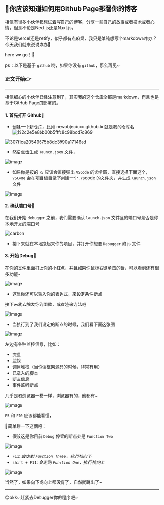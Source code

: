 #

## 🚀你应该知道如何用Github Page部署你的博客

相信有很多小伙伴都想试着写自己的博客，分享一些自己的故事或者技术或者心情，但是不论是Next.js还是Nuxt.js，

不论是vercel还是netify，似乎都有点麻烦，我只是单纯想写个markdown咋办？今天我们就来说说咋办🎯

here we go！🚀

ps：以下是基于 `github` 哟，如果你没有 `github`，那么再见~

### 正文开始👉

------------------------------------------------

相信细心的小伙伴已经注意到了，其实我的这个仓库全都是markdown，而且也是基于GitHub Page的部署的。

#### 1. 首先打开 Github📌

- 创建一个新仓库，比如 newobjectccc.github.io 就是我的仓库名
![192c2e5e8bb00b5fffc8c98bcd7c869](https://github.com/newObjectccc/newObjectccc.github.io/assets/42132586/98b25d20-ade2-485c-8e6f-5a6e65bf0bee)


![307f1ca20549675b8dc3990a17146ed](https://github.com/newObjectccc/newObjectccc.github.io/assets/42132586/0356bac9-232d-4aa0-91b8-66095b628232)

- 然后点击生成 `launch.json` 文件，

![image](https://github.com/newObjectccc/newObjectccc.github.io/assets/42132586/4d9552a2-1c4c-47db-8ccd-29496f50ef23)

- 如果你是按的 `F5` 应该会直接弹出 `VSCode` 的命令窗，直接选择下面这个，`VSCode` 会在项目根目录下创建一个 .vscode 的文件夹，并生成 `launch.json` 文件

![image](https://github.com/newObjectccc/newObjectccc.github.io/assets/42132586/c97884b7-b29a-4682-acf0-abe8cf828cb9)

#### 2. 确认端口号📌

在我们开始 `debugger` 之前，我们需要确认 `launch.json` 文件里的端口号是否是你本地开发的端口号
  
![carbon](https://github.com/newObjectccc/newObjectccc.github.io/assets/42132586/4249f7d7-a038-4016-ad96-58b895fe548f)

- 接下来就在本地跑起来你的项目，并打开你想要 `Debugger` 的 js 文件

#### 3. 开始 Debug📌

在你的文件里面打上你的小红点，并且如果你鼠标右键单击的话，可以看到还有很多功能~

![image](https://github.com/newObjectccc/newObjectccc.github.io/assets/42132586/6dd72f00-36ca-47b5-8ac7-92e57033aad8)

- 这里你还可以输入你的表达式，来设定条件断点

接下来就去触发你的函数，或者渲染方法吧

![image](https://github.com/newObjectccc/newObjectccc.github.io/assets/42132586/2140db6f-8ce5-4c06-88e0-e283975fb996)

- 当执行到了我们设定的断点的时候，我们看下面这张图

![image](https://github.com/newObjectccc/newObjectccc.github.io/assets/42132586/60807531-1756-4e12-95f4-1b0910010f93)

左边有各种监控信息，比如：

- 变量
- 监视
- 调用堆栈（当你读框架源码的时候，非常有用）
- 已载入的脚本
- 断点信息
- 事件监听断点

几乎是和浏览器一模一样，浏览器有的，他都有~

![image](https://github.com/newObjectccc/newObjectccc.github.io/assets/42132586/3b49bec4-23b4-4690-b4dc-a50e1f4c74bc)

`F5` 和 `F10` 应该都能看懂，

📌简单聊一下这俩吧：

- 假设这是你目前 `Debug` 停留的断点处是 `Function Two`

![image](https://github.com/newObjectccc/newObjectccc.github.io/assets/42132586/911416d8-0f72-406f-aad1-1c80bc451edd)

- `F11`: *会走到 `Function Three`，执行栈向下*
- `shift + F11`: *会走到 `Function One`，执行栈向上*

![image](https://github.com/newObjectccc/newObjectccc.github.io/assets/42132586/6bcad45d-c144-4601-af75-e60719b5224d)

当然了，如果向下或向上都没有了，自然就跳出了~

------------------------------------------------

😊okk~ 赶紧去Debugger你的程序吧~
